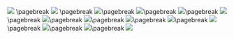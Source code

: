 ![](https://raw.githubusercontent.com/NicoloDebiaggi/Esame-editoria-digitale/blob/main/progetto/images/Book/1.jpg) \pagebreak
![](https://raw.githubusercontent.com/NicoloDebiaggi/Esame-editoria-digitale/blob/main/progetto/images/Book/2.jpg) \pagebreak
![](https://raw.githubusercontent.com/NicoloDebiaggi/Esame-editoria-digitale/blob/main/progetto/images/Book/3.jpg)\pagebreak
![](https://raw.githubusercontent.com/NicoloDebiaggi/Esame-editoria-digitale/blob/main/progetto/images/Book/4.jpg)\pagebreak
![](https://raw.githubusercontent.com/NicoloDebiaggi/Esame-editoria-digitale/blob/main/progetto/images/Book/5.jpg)\pagebreak
![](https://raw.githubusercontent.com/NicoloDebiaggi/Esame-editoria-digitale/blob/main/progetto/images/Book/6.jpg)\pagebreak
![](https://raw.githubusercontent.com/NicoloDebiaggi/Esame-editoria-digitale/blob/main/progetto/images/Book/7.jpg)\pagebreak
![](https://raw.githubusercontent.com/NicoloDebiaggi/Esame-editoria-digitale/blob/main/progetto/images/Book/8.jpg)\pagebreak
![](https://raw.githubusercontent.com/NicoloDebiaggi/Esame-editoria-digitale/blob/main/progetto/images/Book/9.jpg)\pagebreak
![](https://raw.githubusercontent.com/NicoloDebiaggi/Esame-editoria-digitale/blob/main/progetto/images/Book/10.jpg)\pagebreak
![](https://raw.githubusercontent.com/NicoloDebiaggi/Esame-editoria-digitale/blob/main/progetto/images/Book/11.jpg)\pagebreak
![](https://raw.githubusercontent.com/NicoloDebiaggi/Esame-editoria-digitale/blob/main/progetto/images/Book/12.jpg)\pagebreak
![](https://raw.githubusercontent.com/NicoloDebiaggi/Esame-editoria-digitale/blob/main/progetto/images/Book/13.jpg)\pagebreak
![](https://raw.githubusercontent.com/NicoloDebiaggi/Esame-editoria-digitale/blob/main/progetto/images/Book/14.jpg)
